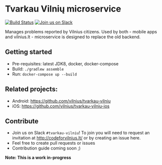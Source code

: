# Tvarkau Vilnių microservice

[![Build Status](https://travis-ci.org/vilnius/tvarkau-vilniu-ms.svg)](https://travis-ci.org/vilnius/tvarkau-vilniu-ms)
[![Join us on Slack](https://img.shields.io/badge/slack-codeforvilnius%20%23tvarkau--vilniu-blue.svg)](https://codeforvilnius.slack.com)

Manages problems reported by Vilnius citizens. Used by both - mobile apps and vilnius.lt - microservice is designed to replace the old backend.

## Getting started

- Pre-requisites: latest JDK8, docker, docker-compose
- Build: `./gradlew assemble`
- Run: `docker-compose up --build`

## Related projects:

- Android: https://github.com/vilnius/tvarkau-vilniu
- iOS: https://github.com/vilnius/tvarkau-vilniu-ios

## Contribute

- Join us on Slack `#tvarkau-vilniu`! To join you will need to request an invitation at http://codeforvilnius.lt/ or by creating an issue here.
- Feel free to create pull requests or issues
- Contribution guide coming soon ;)

**Note: This is a work in-progress**
